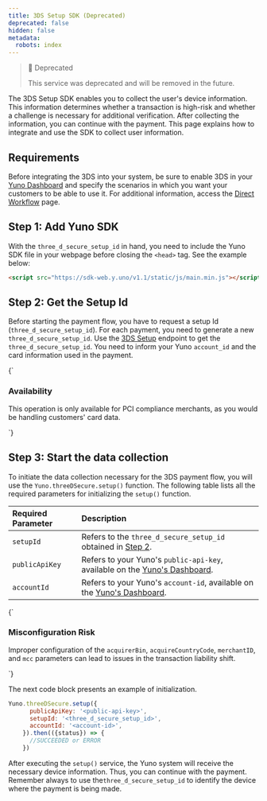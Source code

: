 ```yaml
---
title: 3DS Setup SDK (Deprecated)
deprecated: false
hidden: false
metadata:
  robots: index
---
```

> 🚧 Deprecated
>
> This service was deprecated and will be removed in the future.

The 3DS Setup SDK enables you to collect the user's device information. This information determines whether a transaction is high-risk and whether a challenge is necessary for additional verification. After collecting the information, you can continue with the payment. This page explains how to integrate and use the SDK to collect user information.

## Requirements

Before integrating the 3DS into your system, be sure to enable 3DS in your [Yuno Dashboard](https://dashboard.y.uno/) and specify the scenarios in which you want your customers to be able to use it. For additional information, access the [Direct Workflow](doc:direct-workflow#requirements) page.

## Step 1: Add Yuno SDK

With the `three_d_secure_setup_id` in hand, you need to include the Yuno SDK file in your webpage before closing the `<head>` tag. See the example below:

```html
<script src="https://sdk-web.y.uno/v1.1/static/js/main.min.js"></script>
```

## Step 2: Get the Setup Id

Before starting the payment flow,  you have to request a setup Id (`three_d_secure_setup_id`). For each payment, you need to generate a new `three_d_secure_setup_id`. Use the [3DS Setup](ref:3ds-setup) endpoint to get the `three_d_secure_setup_id`. You need to inform your Yuno `account_id` and the card information used in the payment.

<HTMLBlock>{`
<body>
  <div class="infoBlockContainer alert">
    <div class="verticalLineAlert"></div>
    <div>
      <h3>Availability</h3>
      <div class="contentContainer">
        <p>
					This operation is only available for PCI compliance merchants, as you would be handling customers' card data.
        </p>
      </div>
    </div>
  </div>
</body>
`}</HTMLBlock>

## Step 3: Start the data collection

To initiate the data collection necessary for the 3DS payment flow, you will use the `Yuno.threeDSecure.setup()` function. The following table lists all the required parameters for initializing the `setup()` function.

| Required Parameter | Description                                                                                            |
| :----------------- | :----------------------------------------------------------------------------------------------------- |
| `setupId`          | Refers to the `three_d_secure_setup_id` obtained in [Step 2](#step-2-get-the-setup-id).                |
| `publicApiKey`     | Refers to your Yuno's `public-api-key`, available on the [Yuno's Dashboard](https://dashboard.y.uno/). |
| `accountId`        | Refers to your Yuno's `account-id`, available on the [Yuno's Dashboard](https://dashboard.y.uno/).     |

<HTMLBlock>{`
<body>
  <div class="infoBlockContainer alert">
    <div class="verticalLineAlert"></div>
    <div>
      <h3>Misconfiguration Risk</h3>
      <div class="contentContainer">
        <p>
					Improper configuration of the <code>acquirerBin</code>, <code>acquireCountryCode</code>, <code>merchantID</code>, and <code>mcc</code> parameters can lead to issues in the transaction liability shift.
        </p>
      </div>
    </div>
  </div>
</body>
`}</HTMLBlock>

The next code block presents an example of initialization.

```javascript javasc
Yuno.threeDSecure.setup({
      publicApiKey: '<public-api-key>',
      setupId: '<three_d_secure_setup_id>',
      accountId: '<account-id>',
    }).then(({status}) => {
      //SUCCEEDED or ERROR
    })
```

After executing the `setup()` service, the Yuno system will receive the necessary device information. Thus, you can continue with the payment. Remember always to use the`three_d_secure_setup_id` to identify the device where the payment is being made.